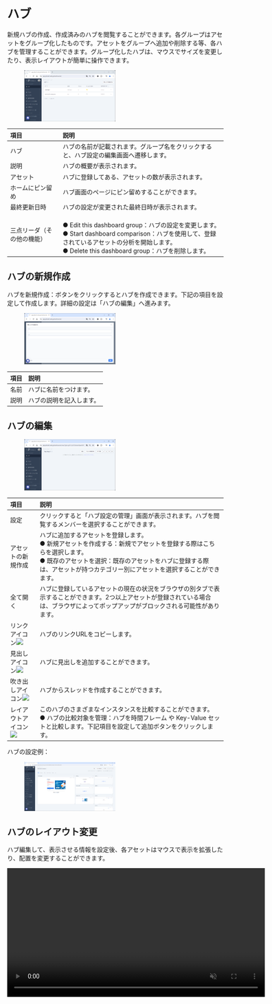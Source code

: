 # ハブ
新規ハブの作成、作成済みのハブを閲覧することができます。各グループはアセットをグループ化したものです。アセットをグループへ追加や削除する等、各ハブを管理することができます。グループ化したハブは、マウスでサイズを変更したり、表示レイアウトが簡単に操作できます。

<figure><img src="../../.gitbook/assets/Hub_Page_Initial_jp.png" alt="ハブページ" width="50%"><figcaption></figcaption></figure>

| 項目                     | 説明  |
|:---                      | :--   |
|ハブ                      |ハブの名前が記載されます。グループ名をクリックすると、ハブ設定の編集画面へ遷移します。
| 説明                     |ハブの概要が表示されます。
|アセット                  |ハブに登録してある、アセットの数が表示されます。
|ホームにピン留め          |ハブ画面のページにピン留めすることができます。
|最終更新日時              |ハブの設定が変更された最終日時が表示されます。
|三点リーダ（その他の機能）|<br>● Edit this dashboard group：ハブの設定を変更します。<br>● Start dashboard comparison：ハブを使用して、登録されているアセットの分析を開始します。<br>● Delete this dashboard group：ハブを削除します。
  

## ハブの新規作成
ハブを新規作成：ボタンをクリックするとハブを作成できます。下記の項目を設定して作成します。詳細の設定は「ハブの編集」へ進みます。<figure><img src="../../.gitbook/assets/create_new_hub_jp.png" alt="ハブ作成" width="50%"><figcaption></figcaption></figure>

| 項目     | 説明  |
|:---      | :--   
|名前      |ハブに名前をつけます。
|説明      |ハブの説明を記入します。

## ハブの編集

<figure><img src="../../.gitbook/assets/hubs_setting_jp.png" width="50%" alt="ハブ編集"></figure>

| 項目                | 説明  |
|:---                 | :--   |
|設定                 |クリックすると「ハブ設定の管理」画面が表示されます。ハブを閲覧するメンバーを選択することができます。|
|アセットの新規作成   |ハブに追加するアセットを登録します。<br>● 新規アセットを作成する：新規でアセットを登録する際はこちらを選択します。<br>● 既存のアセットを選択：既存のアセットをハブに登録する際は、アセットが持つカテゴリー別にアセットを選択することができます。
|全て開く             |ハブに登録しているアセットの現在の状況をブラウザの別タブで表示することができます。2つ以上アセットが登録されている場合は、ブラウザによってポップアップがブロックされる可能性があります。|
|リンクアイコン![](../../.gitbook/assets/link_icon.png)|ハブのリンクURLをコピーします。|
|見出しアイコン![](../../.gitbook/assets/Hub_index.png)|ハブに見出しを追加することができます。|
|吹き出しアイコン![](../../.gitbook/assets/Hub_bubble.png)|ハブからスレッドを作成することができます。|
|レイアウトアイコン![](../../.gitbook/assets/Hub_layout.png)|このハブのさまざまなインスタンスを比較することができます。<br>● ハブの比較対象を管理：ハブを時間フレーム や Key-Value セットと比較します。下記項目を設定して追加ボタンをクリックします。|

ハブの設定例：
<figure><img src="../../.gitbook/assets/Hub_sample_jp.png" alt="ハブページ" width="50%"><figcaption></figcaption></figure>

<!--
- 設定：クリックすると「ハブ設定の管理」画面が表示されます。ハブを閲覧するメンバーを選択することができます。
- ハブ一覧から作成したハブ名をクリックして、ハブの編集をします。
    - アセットの編集：ハブに追加するアセットを登録します。
        - 新規アセットを作成する：新規でアセットを登録する際はこちらを選択します。
        - 既存のアセットを選択：既存のアセットをハブに登録する際は、アセットが持つカテゴリー別にアセットを選択することができます。
- アセットの新規作成：ハブに追加するアセットを追加することができます。
- 全て開く：ハブに登録しているアセットの現在の状況をブラウザの別タブで表示することができます。2つ以上アセットが登録されている場合は、ブラウザによってポップアップがブロックされる可能性があります。
- リンクアイコン![](../../.gitbook/assets/link_icon.png)：ハブのリンクURLをコピーします。
- 見出しアイコン![](../../.gitbook/assets/Hub_index.png)：ハブに見出しを追加することができます。
- 吹き出しアイコン![](../../.gitbook/assets/Hub_bubble.png)：ハブからスレッドを作成することができます。
- レイアウトアイコン![](../../.gitbook/assets/Hub_layout.png)：このハブのさまざまなインスタンスを比較することができます。
    - ハブの比較対象を管理：ハブを時間フレーム や Key-Value セットと比較します。下記項目を設定して追加ボタンをクリックします。
        - 日時範囲：比較する日時範囲を選択します。
        - 別の日範囲を追加：追加で日時範囲を指定することができます。
        - プレビュー：設定内容のレイアウトプレビューが表示されます。ハブの比較は最大４つの切り替え可能な列で表示されます
-->

## ハブのレイアウト変更
ハブ編集して、表示させる情報を設定後、各アセットはマウスで表示を拡張したり、配置を変更することができます。<!--動画を入れたい-->
<div><video controls src="../../.gitbook/assets/Hub_Layout_Sample.mp4" muted="false" controls="true" width="600"></video></div>